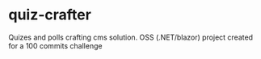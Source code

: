 # quiz-crafter
Quizes and polls crafting cms solution. OSS (.NET/blazor) project created for a 100 commits challenge 
